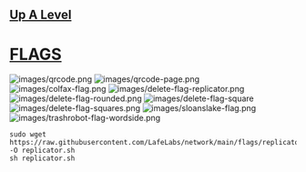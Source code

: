 ## [Up A Level](../)

# [FLAGS](https://github.com/LafeLabs/network/tree/main/flags)

![images/qrcode.png](images/qrcode.png)
![images/qrcode-page.png](images/qrcode-page.png)
![images/colfax-flag.png](images/colfax-flag.png)
![images/delete-flag-replicator.png](images/delete-flag-replicator.png)
![images/delete-flag-rounded.png](images/delete-flag-rounded.png)
![images/delete-flag-square](images/delete-flag-square.png)
![images/delete-flag-squares.png](images/delete-flag-squares.png)
![images/sloanslake-flag.png](images/sloanslake-flag.png)
![images/trashrobot-flag-wordside.png](images/trashrobot-flag-wordside.png)


```
sudo wget https://raw.githubusercontent.com/LafeLabs/network/main/flags/replicator.sh -O replicator.sh
sh replicator.sh
```